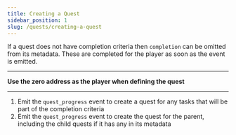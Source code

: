 ```yaml
---
title: Creating a Quest
sidebar_position: 1
slug: /quests/creating-a-quest
---
```


If a quest does not have completion criteria then `completion` can be omitted from its metadata. These are completed for the player as soon as the event is emitted.

---
**Use the zero address as the player when defining the quest**

---

1. Emit the `quest_progress` event to create a quest for any tasks that will be part of the completion criteria
1. Emit the `quest_progress` event to create the quest for the parent, including the child quests if it has any in its metadata
